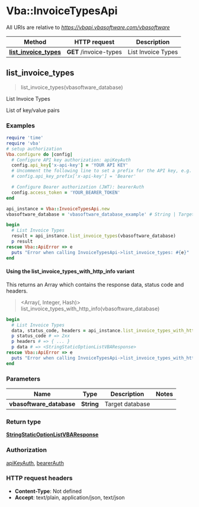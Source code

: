 # Vba::InvoiceTypesApi

All URIs are relative to *https://vbapi.vbasoftware.com/vbasoftware*

| Method | HTTP request | Description |
| ------ | ------------ | ----------- |
| [**list_invoice_types**](InvoiceTypesApi.md#list_invoice_types) | **GET** /invoice-types | List Invoice Types |


## list_invoice_types

> <StringStaticOptionListVBAResponse> list_invoice_types(vbasoftware_database)

List Invoice Types

List of key/value pairs

### Examples

```ruby
require 'time'
require 'vba'
# setup authorization
Vba.configure do |config|
  # Configure API key authorization: apiKeyAuth
  config.api_key['x-api-key'] = 'YOUR API KEY'
  # Uncomment the following line to set a prefix for the API key, e.g. 'Bearer' (defaults to nil)
  # config.api_key_prefix['x-api-key'] = 'Bearer'

  # Configure Bearer authorization (JWT): bearerAuth
  config.access_token = 'YOUR_BEARER_TOKEN'
end

api_instance = Vba::InvoiceTypesApi.new
vbasoftware_database = 'vbasoftware_database_example' # String | Target database

begin
  # List Invoice Types
  result = api_instance.list_invoice_types(vbasoftware_database)
  p result
rescue Vba::ApiError => e
  puts "Error when calling InvoiceTypesApi->list_invoice_types: #{e}"
end
```

#### Using the list_invoice_types_with_http_info variant

This returns an Array which contains the response data, status code and headers.

> <Array(<StringStaticOptionListVBAResponse>, Integer, Hash)> list_invoice_types_with_http_info(vbasoftware_database)

```ruby
begin
  # List Invoice Types
  data, status_code, headers = api_instance.list_invoice_types_with_http_info(vbasoftware_database)
  p status_code # => 2xx
  p headers # => { ... }
  p data # => <StringStaticOptionListVBAResponse>
rescue Vba::ApiError => e
  puts "Error when calling InvoiceTypesApi->list_invoice_types_with_http_info: #{e}"
end
```

### Parameters

| Name | Type | Description | Notes |
| ---- | ---- | ----------- | ----- |
| **vbasoftware_database** | **String** | Target database |  |

### Return type

[**StringStaticOptionListVBAResponse**](StringStaticOptionListVBAResponse.md)

### Authorization

[apiKeyAuth](../README.md#apiKeyAuth), [bearerAuth](../README.md#bearerAuth)

### HTTP request headers

- **Content-Type**: Not defined
- **Accept**: text/plain, application/json, text/json

